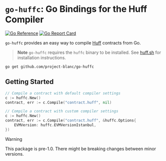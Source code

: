 # `go-huffc`: Go Bindings for the Huff Compiler

[![Go Reference](https://pkg.go.dev/badge/github.com/project-blanc/go-huffc.svg)](https://pkg.go.dev/github.com/project-blanc/go-huffc)
[![Go Report Card](https://goreportcard.com/badge/github.com/project-blanc/go-huffc)](https://goreportcard.com/report/github.com/project-blanc/go-huffc)

`go-huffc` provides an easy way to compile [Huff](https://github.com/huff-language/huff-rs) contracts from Go.

> **Note**
> `go-huffc` requires the `huffc` binary to be installed. See [huff.sh](https://huff.sh) for installation instructions.

```
go get github.com/project-blanc/go-huffc
```

## Getting Started

```go
// Compile a contract with default compiler settings
c := huffc.New()
contract, err := c.Compile("contract.huff", nil)

// Compile a contract with custom compiler settings
c := huffc.New()
contract, err := c.Compile("contract.huff", &huffc.Options{
    EVMVersion: huffc.EVMVersionIstanbul,
})
```

> [!WARNING]
> This package is pre-1.0. There might be breaking changes between minor versions.
